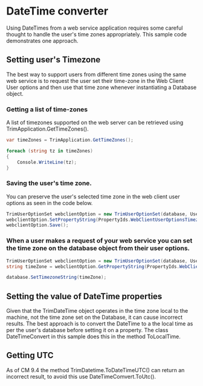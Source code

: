 ﻿# DateTime converter
Using DateTimes from a web service application requires some careful thought to handle the user's time zones appropriately.  This sample code demonstrates one approach.


## Setting user's Timezone
The best way to support users from different time zones using the same web service is to request the user set their time-zone in the Web Client User options and then use that time zone whenever instantiating a Database object.

### Getting a list of time-zones
A list of timezones supported on the web server can be retrieved using TrimApplication.GetTimeZones().

```.cs
var timeZones = TrimApplication.GetTimeZones();

foreach (string tz in timeZones)
{
	Console.WriteLine(tz);
}
```

### Saving the user's time zone.
You can preserve the user's selected time zone in the web client user options as seen in the code below.

```.cs
TrimUserOptionSet webclientOption = new TrimUserOptionSet(database, UserOptionSetIds.WebClient);
webclientOption.SetPropertyString(PropertyIds.WebClientUserOptionsTimezone, "(UTC + 02:00) Tripoli");
webclientOption.Save();
```

### When a user makes a request of your web service you can set the time zone on the database object from their user options.

```.cs
TrimUserOptionSet webclientOption = new TrimUserOptionSet(database, UserOptionSetIds.WebClient);
string timeZone = webclientOption.GetPropertyString(PropertyIds.WebClientUserOptionsTimezone);

database.SetTimezoneString(timeZone);
```

## Setting the value of DateTime properties
Given that the TrimDateTime object operates in the time zone local to the machine, not the time zone set on the Database, it can cause incorrect results.  The best approach is to convert the DateTime to a the local time as per the user's database before setting it on a property.  The class DateTimeConvert in this sample does this in the method ToLocalTime.


## Getting UTC
As of CM 9.4 the method TrimDatetime.ToDateTimeUTC() can return an incorrect result, to avoid this use DateTimeComvert.ToUtc().